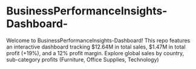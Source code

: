 # BusinessPerformanceInsights-Dashboard-
Welcome to BusinessPerformanceInsights-Dashboard! This repo features an interactive dashboard tracking $12.64M in total sales, $1.47M in total profit (+19%), and a 12% profit margin. Explore global sales by country, sub-category profits (Furniture, Office Supplies, Technology)

